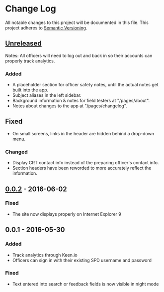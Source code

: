 # Change Log

All notable changes to this project will be documented in this file.
This project adheres to [Semantic Versioning](http://semver.org/).

## [Unreleased]

Notes: All officers will need to log out and back in
so their accounts can properly track analytics.

### Added

* A placeholder section for officer safety notes,
  until the actual notes get built into the app.
* Subject aliases in the left sidebar.
* Background information & notes for field testers at "/pages/about".
* Notes about changes to the app at "/pages/changelog".

## Fixed

* On small screens, links in the header are hidden behind a drop-down menu.

### Changed

* Display CRT contact info instead of the preparing officer's contact info.
* Section headers have been reworded to more accurately reflect the information.

## [0.0.2] - 2016-06-02

### Fixed

* The site now displays properly on Internet Explorer 9

## 0.0.1 - 2016-05-30

### Added

* Track analytics through Keen.io
* Officers can sign in with their existing SPD username and password

### Fixed

* Text entered into search or feedback fields is now visible in night mode

[Unreleased]: https://github.com/codeforamerica/crisisresponse/compare/v0.0.2...HEAD
[0.0.2]: https://github.com/codeforamerica/crisisresponse/compare/v0.0.1...v0.0.2
